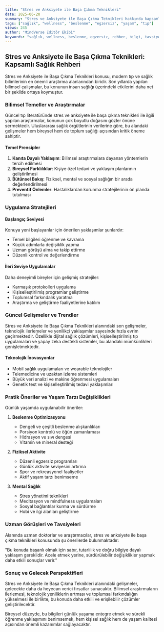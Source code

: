 ```yaml
---
title: "Stres ve Anksiyete ile Başa Çıkma Teknikleri"
date: 2025-06-20
summary: "Stres ve Anksiyete ile Başa Çıkma Teknikleri hakkında kapsamlı rehber ve uzman tavsiyeleri ile detaylı bilgiler."
tags: ["sağlık", "wellness", "beslenme", "egzersiz", "yaşam", "tıp"]
views: 245
author: "MindVerse Editör Ekibi"
keywords: "sağlık, wellness, beslenme, egzersiz, rehber, bilgi, tavsiye"
---
```


## Stres ve Anksiyete ile Başa Çıkma Teknikleri: Kapsamlı Sağlık Rehberi

Stres ve Anksiyete ile Başa Çıkma Teknikleri konusu, modern tıp ve sağlık bilimlerinin en önemli araştırma alanlarından biridir. Son yıllarda yapılan bilimsel çalışmalar, bu konunun insan sağlığı üzerindeki etkilerini daha net bir şekilde ortaya koymuştur.

### Bilimsel Temeller ve Araştırmalar

Güncel tıp literatüründe stres ve anksiyete ile başa çıkma teknikleri ile ilgili yapılan araştırmalar, konunun çok boyutlu doğasını gözler önüne sermektedir. Uluslararası sağlık örgütlerinin verilerine göre, bu alandaki gelişmeler hem bireysel hem de toplum sağlığı açısından kritik öneme sahiptir.

#### Temel Prensipler
1. **Kanıta Dayalı Yaklaşım**: Bilimsel araştırmalara dayanan yöntemlerin tercih edilmesi
2. **Bireysel Farklılıklar**: Kişiye özel tedavi ve yaklaşım planlarının geliştirilmesi
3. **Bütünsel Bakış**: Fiziksel, mental ve sosyal sağlığın bir arada değerlendirilmesi
4. **Preventif Önlemler**: Hastalıklardan korunma stratejilerinin ön planda tutulması

### Uygulama Stratejileri

#### Başlangıç Seviyesi
Konuya yeni başlayanlar için önerilen yaklaşımlar şunlardır:
- Temel bilgileri öğrenme ve kavrama
- Küçük adımlarla değişiklik yapma
- Uzman görüşü alma ve takip ettirme
- Düzenli kontrol ve değerlendirme

#### İleri Seviye Uygulamalar
Daha deneyimli bireyler için gelişmiş stratejiler:
- Karmaşık protokolleri uygulama
- Kişiselleştirilmiş programlar geliştirme
- Toplumsal farkındalık yaratma
- Araştırma ve geliştirme faaliyetlerine katılım

### Güncel Gelişmeler ve Trendler

Stres ve Anksiyete ile Başa Çıkma Teknikleri alanındaki son gelişmeler, teknolojik ilerlemeler ve yenilikçi yaklaşımlar sayesinde hızla evrim geçirmektedir. Özellikle dijital sağlık çözümleri, kişiselleştirilmiş tıp uygulamaları ve yapay zeka destekli sistemler, bu alandaki mümkünlikleri genişletmektedir.

#### Teknolojik İnovasyonlar
- Mobil sağlık uygulamaları ve wearable teknolojiler
- Telemedicine ve uzaktan izleme sistemleri
- Büyük veri analizi ve makine öğrenmesi uygulamaları
- Genetik test ve kişiselleştirilmiş tedavi yaklaşımları

### Pratik Öneriler ve Yaşam Tarzı Değişiklikleri

Günlük yaşamda uygulanabilir öneriler:

1. **Beslenme Optimizasyonu**
   - Dengeli ve çeşitli beslenme alışkanlıkları
   - Porsiyon kontrolü ve öğün zamanlaması
   - Hidrasyon ve sıvı dengesi
   - Vitamin ve mineral desteği

2. **Fiziksel Aktivite**
   - Düzenli egzersiz programları
   - Günlük aktivite seviyesini artırma
   - Spor ve rekreasyonel faaliyetler
   - Aktif yaşam tarzı benimseme

3. **Mental Sağlık**
   - Stres yönetimi teknikleri
   - Meditasyon ve mindfulness uygulamaları
   - Sosyal bağlantılar kurma ve sürdürme
   - Hobi ve ilgi alanları geliştirme

### Uzman Görüşleri ve Tavsiyeleri

Alanında uzman doktorlar ve araştırmacılar, stres ve anksiyete ile başa çıkma teknikleri konusunda şu önerilerde bulunmaktadır:

"Bu konuda başarılı olmak için sabır, tutarlılık ve doğru bilgiye dayalı yaklaşım gereklidir. Acele etmek yerine, sürdürülebilir değişiklikler yapmak daha etkili sonuçlar verir."

### Sonuç ve Gelecek Perspektifleri

Stres ve Anksiyete ile Başa Çıkma Teknikleri alanındaki gelişmeler, gelecekte daha da heyecan verici fırsatlar sunacaktır. Bilimsel araştırmaların ilerlemesi, teknolojik yeniliklerin artması ve toplumsal farkındalığın yükselmesi ile birlikte, bu konuda daha etkili ve erişilebilir çözümler geliştirilecektir.

Bireysel düzeyde, bu bilgileri günlük yaşama entegre etmek ve sürekli öğrenme yaklaşımını benimsemek, hem kişisel sağlık hem de yaşam kalitesi açısından önemli kazanımlar sağlayacaktır.
